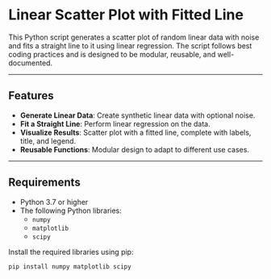 # Linear Scatter Plot with Fitted Line

This Python script generates a scatter plot of random linear data with noise and fits a straight line to it using linear regression. The script follows best coding practices and is designed to be modular, reusable, and well-documented.

---

## Features

- **Generate Linear Data**: Create synthetic linear data with optional noise.
- **Fit a Straight Line**: Perform linear regression on the data.
- **Visualize Results**: Scatter plot with a fitted line, complete with labels, title, and legend.
- **Reusable Functions**: Modular design to adapt to different use cases.

---

## Requirements

- Python 3.7 or higher
- The following Python libraries:
  - `numpy`
  - `matplotlib`
  - `scipy`

Install the required libraries using pip:

```bash
pip install numpy matplotlib scipy
